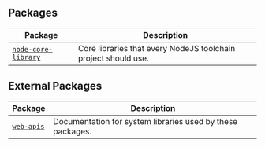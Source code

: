 ## Packages

|  Package | Description |
|  --- | --- |
|  [`node-core-library`](./node-core-library.md) | Core libraries that every NodeJS toolchain project should use. |

## External Packages

|  Package | Description |
|  --- | --- |
|  [`web-apis`](./web-apis.md) | Documentation for system libraries used by these packages. |
